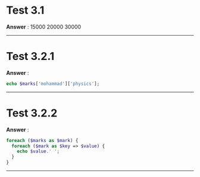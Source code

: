# Test 3.1

**Answer** : 15000 20000 30000

----

# Test 3.2.1

**Answer** :

```php
echo $marks['mohammad']['physics'];
```

----

# Test 3.2.2

**Answer** :

```php
foreach ($marks as $mark) {
  foreach ($mark as $key => $value) {
    echo $value.' ';
  }
}
```

----
